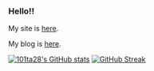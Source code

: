 ### Hello!!

My site is [here](https://www.101ta28.com).

My blog is [here](https://blog.101ta28.com).

[![101ta28's GitHub stats](https://github-readme-stats.vercel.app/api?username=101ta28
)](https://github.com/anuraghazra/github-readme-stats)
[![GitHub Streak](http://github-readme-streak-stats.herokuapp.com?user=101ta28&theme=tokyonight_duo)](https://git.io/streak-stats)
